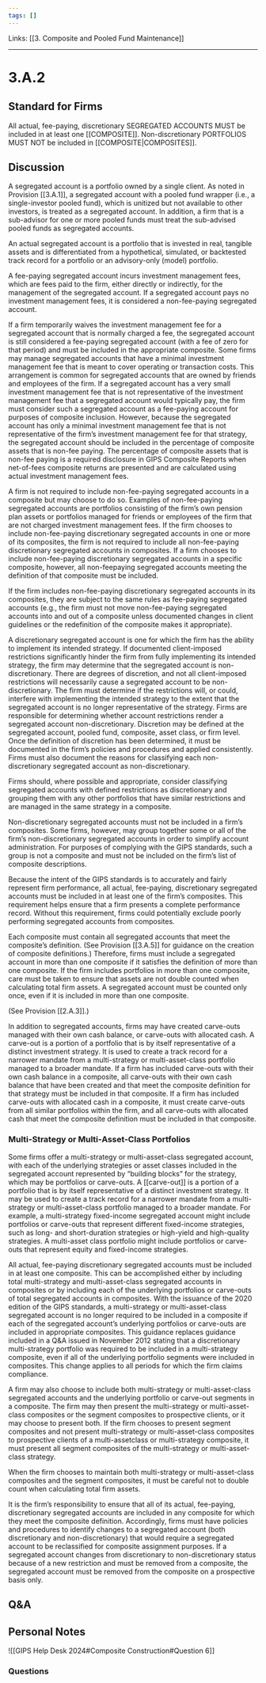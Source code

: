 ```yaml
---
tags: []
---
```

Links: [[3. Composite and Pooled Fund Maintenance]]
___
# 3.A.2
## Standard for Firms
All actual, fee-paying, discretionary SEGREGATED ACCOUNTS MUST be included in at least one [[COMPOSITE]]. Non-discretionary PORTFOLIOS MUST NOT be included in [[COMPOSITE|COMPOSITES]].
## Discussion
A segregated account is a portfolio owned by a single client. As noted in Provision [[3.A.1]], a segregated account with a pooled fund wrapper (i.e., a single-investor pooled fund), which is unitized but not available to other investors, is treated as a segregated account. In addition, a firm that is a sub-advisor for one or more pooled funds must treat the sub-advised pooled funds as segregated accounts.

An actual segregated account is a portfolio that is invested in real, tangible assets and is differentiated from a hypothetical, simulated, or backtested track record for a portfolio or an advisory-only (model) portfolio.

A fee-paying segregated account incurs investment management fees, which are fees paid to the firm, either directly or indirectly, for the management of the segregated account. If a segregated account pays no investment management fees, it is considered a non-fee-paying segregated account.

If a firm temporarily waives the investment management fee for a segregated account that is normally charged a fee, the segregated account is still considered a fee-paying segregated account (with a fee of zero for that period) and must be included in the appropriate composite. Some firms may manage segregated accounts that have a minimal investment management fee that is meant to cover operating or transaction costs. This arrangement is common for segregated accounts that are owned by friends and employees of the firm. If a segregated account has a very small investment management fee that is not representative of the investment management fee that a segregated account would typically pay, the firm must consider such a segregated account as a fee-paying account for purposes of composite inclusion. However, because the segregated account has only a minimal investment management fee that is not representative of the firm’s investment management fee for that strategy, the segregated account should be included in the percentage of composite assets that is non-fee paying. The percentage of composite assets that is non-fee paying is a required disclosure in GIPS Composite Reports when net-of-fees composite returns are presented and are calculated using actual investment management fees.

A firm is not required to include non-fee-paying segregated accounts in a composite but may choose to do so. Examples of non-fee-paying segregated accounts are portfolios consisting of the firm’s own pension plan assets or portfolios managed for friends or employees of the firm that are not charged investment management fees. If the firm chooses to include non-fee-paying discretionary segregated accounts in one or more of its composites, the firm is not required to include all non-fee-paying discretionary segregated accounts in composites. If a firm chooses to include non-fee-paying discretionary segregated accounts in a specific composite, however, all non-feepaying segregated accounts meeting the definition of that composite must be included.

If the firm includes non-fee-paying discretionary segregated accounts in its composites, they are subject to the same rules as fee-paying segregated accounts (e.g., the firm must not move non-fee-paying segregated accounts into and out of a composite unless documented changes in client guidelines or the redefinition of the composite makes it appropriate).

A discretionary segregated account is one for which the firm has the ability to implement its intended strategy. If documented client-imposed restrictions significantly hinder the firm from fully implementing its intended strategy, the firm may determine that the segregated account is non-discretionary. There are degrees of discretion, and not all client-imposed restrictions will necessarily cause a segregated account to be non-discretionary. The firm must determine if the restrictions will, or could, interfere with implementing the intended strategy to the extent that the segregated account is no longer representative of the strategy. Firms are responsible for determining whether account restrictions render a segregated account non-discretionary. Discretion may be defined at the segregated account, pooled fund, composite, asset class, or firm level. Once the definition of discretion has been determined, it must be documented in the firm’s policies and procedures and applied consistently. Firms must also document the reasons for classifying each non-discretionary segregated account as non-discretionary.

Firms should, where possible and appropriate, consider classifying segregated accounts with defined restrictions as discretionary and grouping them with any other portfolios that have similar restrictions and are managed in the same strategy in a composite.

Non-discretionary segregated accounts must not be included in a firm’s composites. Some firms, however, may group together some or all of the firm’s non-discretionary segregated accounts in order to simplify account administration. For purposes of complying with the GIPS standards, such a group is not a composite and must not be included on the firm’s list of composite descriptions.

Because the intent of the GIPS standards is to accurately and fairly represent firm performance, all actual, fee-paying, discretionary segregated accounts must be included in at least one of the firm’s composites. This requirement helps ensure that a firm presents a complete performance record. Without this requirement, firms could potentially exclude poorly performing segregated accounts from composites.

Each composite must contain all segregated accounts that meet the composite’s definition. (See Provision [[3.A.5]] for guidance on the creation of composite definitions.) Therefore, firms must include a segregated account in more than one composite if it satisfies the definition of more than one composite. If the firm includes portfolios in more than one composite, care must be taken to ensure that assets are not double counted when calculating total firm assets. A segregated account must be counted only once, even if it is included in more than one composite.

(See Provision [[2.A.3]].)

In addition to segregated accounts, firms may have created carve-outs managed with their own cash balance, or carve-outs with allocated cash. A carve-out is a portion of a portfolio that is by itself representative of a distinct investment strategy. It is used to create a track record for a narrower mandate from a multi-strategy or multi-asset-class portfolio managed to a broader mandate. If a firm has included carve-outs with their own cash balance in a composite, all carve-outs with their own cash balance that have been created and that meet the composite definition for that strategy must be included in that composite. If a firm has included carve-outs with allocated cash in a composite, it must create carve-outs from all similar portfolios within the firm, and all carve-outs with allocated cash that meet the composite definition must be included in that composite.
### Multi-Strategy or Multi-Asset-Class Portfolios
Some firms offer a multi-strategy or multi-asset-class segregated account, with each of the underlying strategies or asset classes included in the segregated account represented by “building blocks” for the strategy, which may be portfolios or carve-outs. A [[carve-out]] is a portion of a portfolio that is by itself representative of a distinct investment strategy. It may be used to create a track record for a narrower mandate from a multi-strategy or multi-asset-class portfolio managed to a broader mandate. For example, a multi-strategy fixed-income segregated account might include portfolios or carve-outs that represent different fixed-income strategies, such as long- and short-duration strategies or high-yield and high-quality strategies. A multi-asset class portfolio might include portfolios or carve-outs that represent equity and fixed-income strategies.

All actual, fee-paying discretionary segregated accounts must be included in at least one composite. This can be accomplished either by including total multi-strategy and multi-asset-class segregated accounts in composites or by including each of the underlying portfolios or carve-outs of total segregated accounts in composites. With the issuance of the 2020 edition of the GIPS standards, a multi-strategy or multi-asset-class segregated account is no longer required to be included in a composite if each of the segregated account’s underlying portfolios or carve-outs are included in appropriate composites. This guidance replaces guidance included in a Q&A issued in November 2012 stating that a discretionary multi-strategy portfolio was required to be included in a multi-strategy composite, even if all of the underlying portfolio segments were included in composites. This change applies to all periods for which the firm claims compliance.

A firm may also choose to include both multi-strategy or multi-asset-class segregated accounts and the underlying portfolio or carve-out segments in a composite. The firm may then present the multi-strategy or multi-asset-class composites or the segment composites to prospective clients, or it may choose to present both. If the firm chooses to present segment composites and not present multi-strategy or multi-asset-class composites to prospective clients of a multi-assetclass or multi-strategy composite, it must present all segment composites of the multi-strategy or multi-asset-class strategy.

When the firm chooses to maintain both multi-strategy or multi-asset-class composites and the segment composites, it must be careful not to double count when calculating total firm assets.

It is the firm’s responsibility to ensure that all of its actual, fee-paying, discretionary segregated accounts are included in any composite for which they meet the composite definition. Accordingly, firms must have policies and procedures to identify changes to a segregated account (both discretionary and non-discretionary) that would require a segregated account to be reclassified for composite assignment purposes. If a segregated account changes from discretionary to non-discretionary status because of a new restriction and must be removed from a composite, the segregated account must be removed from the composite on a prospective basis only.
## Q&A

## Personal Notes
![[GIPS Help Desk 2024#Composite Construction#Question 6]]

### Questions
